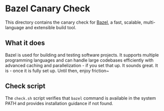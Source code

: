 # Bazel Canary Check

This directory contains the canary check for [Bazel](https://bazel.build/), a fast, scalable, multi-language and extensible build tool.

## What it does

Bazel is used for building and testing software projects. It supports multiple programming languages and can handle large codebases efficiently with advanced caching and parallelization - if you set
that up. It sounds great. It is - once it is fully set up. Until then, enjoy friction~

## Check script

The `check.sh` script verifies that `bazel` command is available in the system PATH and provides installation guidance if not found.